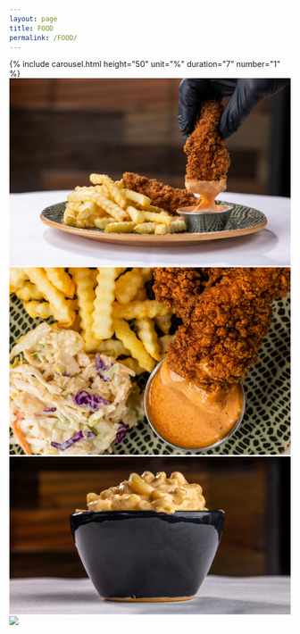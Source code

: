 ```yaml
---
layout: page
title: FOOD
permalink: /FOOD/
---
```


{% include carousel.html height="50" unit="%" duration="7" number="1" %}
<img src=images/dip.JPEG>
<img src=images/dippy.JPEG>
<img src=images/mac.JPEG>
<img src=images/pudding w logo.JPEG>

